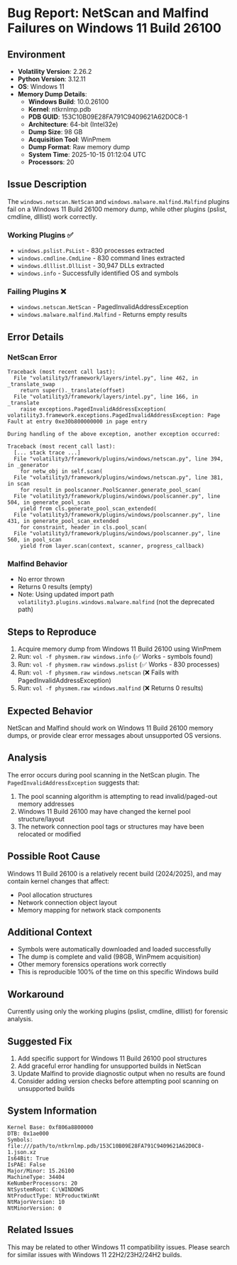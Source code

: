 # Bug Report: NetScan and Malfind Failures on Windows 11 Build 26100

## Environment
- **Volatility Version**: 2.26.2
- **Python Version**: 3.12.11
- **OS**: Windows 11
- **Memory Dump Details**:
  - **Windows Build**: 10.0.26100
  - **Kernel**: ntkrnlmp.pdb
  - **PDB GUID**: 153C10B09E28FA791C9409621A62D0C8-1
  - **Architecture**: 64-bit (Intel32e)
  - **Dump Size**: 98 GB
  - **Acquisition Tool**: WinPmem
  - **Dump Format**: Raw memory dump
  - **System Time**: 2025-10-15 01:12:04 UTC
  - **Processors**: 20

## Issue Description

The `windows.netscan.NetScan` and `windows.malware.malfind.Malfind` plugins fail on a Windows 11 Build 26100 memory dump, while other plugins (pslist, cmdline, dlllist) work correctly.

### Working Plugins ✅
- `windows.pslist.PsList` - 830 processes extracted
- `windows.cmdline.CmdLine` - 830 command lines extracted
- `windows.dlllist.DllList` - 30,947 DLLs extracted
- `windows.info` - Successfully identified OS and symbols

### Failing Plugins ❌
- `windows.netscan.NetScan` - PagedInvalidAddressException
- `windows.malware.malfind.Malfind` - Returns empty results

## Error Details

### NetScan Error

```
Traceback (most recent call last):
  File "volatility3/framework/layers/intel.py", line 462, in _translate_swap
    return super()._translate(offset)
  File "volatility3/framework/layers/intel.py", line 166, in _translate
    raise exceptions.PagedInvalidAddressException(
volatility3.framework.exceptions.PagedInvalidAddressException: Page Fault at entry 0xe30b800000000 in page entry

During handling of the above exception, another exception occurred:

Traceback (most recent call last):
  [... stack trace ...]
  File "volatility3/framework/plugins/windows/netscan.py", line 394, in _generator
    for netw_obj in self.scan(
  File "volatility3/framework/plugins/windows/netscan.py", line 381, in scan
    for result in poolscanner.PoolScanner.generate_pool_scan(
  File "volatility3/framework/plugins/windows/poolscanner.py", line 504, in generate_pool_scan
    yield from cls.generate_pool_scan_extended(
  File "volatility3/framework/plugins/windows/poolscanner.py", line 431, in generate_pool_scan_extended
    for constraint, header in cls.pool_scan(
  File "volatility3/framework/plugins/windows/poolscanner.py", line 560, in pool_scan
    yield from layer.scan(context, scanner, progress_callback)
```

### Malfind Behavior
- No error thrown
- Returns 0 results (empty)
- Note: Using updated import path `volatility3.plugins.windows.malware.malfind` (not the deprecated path)

## Steps to Reproduce

1. Acquire memory dump from Windows 11 Build 26100 using WinPmem
2. Run: `vol -f physmem.raw windows.info` (✅ Works - symbols found)
3. Run: `vol -f physmem.raw windows.pslist` (✅ Works - 830 processes)
4. Run: `vol -f physmem.raw windows.netscan` (❌ Fails with PagedInvalidAddressException)
5. Run: `vol -f physmem.raw windows.malfind` (❌ Returns 0 results)

## Expected Behavior

NetScan and Malfind should work on Windows 11 Build 26100 memory dumps, or provide clear error messages about unsupported OS versions.

## Analysis

The error occurs during pool scanning in the NetScan plugin. The `PagedInvalidAddressException` suggests that:
1. The pool scanning algorithm is attempting to read invalid/paged-out memory addresses
2. Windows 11 Build 26100 may have changed the kernel pool structure/layout
3. The network connection pool tags or structures may have been relocated or modified

## Possible Root Cause

Windows 11 Build 26100 is a relatively recent build (2024/2025), and may contain kernel changes that affect:
- Pool allocation structures
- Network connection object layout
- Memory mapping for network stack components

## Additional Context

- Symbols were automatically downloaded and loaded successfully
- The dump is complete and valid (98GB, WinPmem acquisition)
- Other memory forensics operations work correctly
- This is reproducible 100% of the time on this specific Windows build

## Workaround

Currently using only the working plugins (pslist, cmdline, dlllist) for forensic analysis.

## Suggested Fix

1. Add specific support for Windows 11 Build 26100 pool structures
2. Add graceful error handling for unsupported builds in NetScan
3. Update Malfind to provide diagnostic output when no results are found
4. Consider adding version checks before attempting pool scanning on unsupported builds

## System Information

```
Kernel Base: 0xf806a8800000
DTB: 0x1ae000
Symbols: file:///path/to/ntkrnlmp.pdb/153C10B09E28FA791C9409621A62D0C8-1.json.xz
Is64Bit: True
IsPAE: False
Major/Minor: 15.26100
MachineType: 34404
KeNumberProcessors: 20
NtSystemRoot: C:\WINDOWS
NtProductType: NtProductWinNt
NtMajorVersion: 10
NtMinorVersion: 0
```

## Related Issues

This may be related to other Windows 11 compatibility issues. Please search for similar issues with Windows 11 22H2/23H2/24H2 builds.
